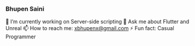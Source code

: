 ### Bhupen Saini

🔭 I’m currently working on Server-side scripting
💬 Ask me about Flutter and Unreal
📫 How to reach me: xbhupenx@gmail.com
⚡ Fun fact: Casual Programmer
